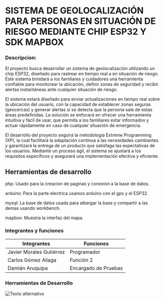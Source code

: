 # SISTEMA DE GEOLOCALIZACIÓN PARA PERSONAS EN SITUACIÓN DE RIESGO MEDIANTE CHIP ESP32 Y SDK MAPBOX
### Descripcion:
El proyecto busca desarrollar un sistema de geolocalización utilizando un chip ESP32, diseñado para rastrear en tiempo real a en situación de riesgo. Este sistema brindará a los familiares y cuidadores una herramienta confiable para monitorear la ubicación, definir zonas de seguridad y recibir alertas instantáneas ante cualquier situación de riesgo. 

El sistema estará diseñado para enviar actualizaciones en tiempo real sobre la ubicación del usuario, con la capacidad de establecer zonas seguras (geocercas) y generar alertas si se detecta que la persona sale de estas áreas predefinidas. La solución se enfocará en ofrecer una herramienta intuitiva y fácil de usar, que permita a los familiares estar informados y actuar rápidamente en caso de cualquier situación de emergencia. 

El desarrollo del proyecto seguirá la metodología Extreme Programming (XP), la cual facilitará la adaptación continua a las necesidades cambiantes y garantizará la entrega de un producto que satisfaga las expectativas de los usuarios. Mediante un proceso ágil, el sistema se ajustará a los requisitos específicos y asegurará una implementación efectiva y eficiente. 
## Herramientas de desarrollo
php: Usado para la creacion de paginas y conexion a la base de datos.

arduino: Para la parte electrica usamos arduino con el gps y el ESP32.

mysql: La base de datos usada para albergar la base y compartir a las demas usando workbench.

mapbox: Muestra la interfaz del mapa.

### Integrantes y funciones

| Integrantes  | Funciones    |
|--------------|--------------|
| Javier Morales Gutiérrez | Programador    |
| Carlos Gómez Aliaga | Función 2    |
| Damián Aruquipa | Encargado de Pruebas    |

### Herramientas de Desarrollo
![Texto alternativo](/papel.jfif)
